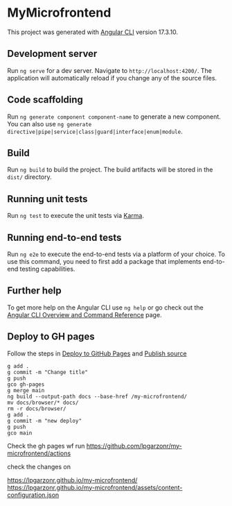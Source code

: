 # MyMicrofrontend

This project was generated with [Angular CLI](https://github.com/angular/angular-cli) version 17.3.10.

## Development server

Run `ng serve` for a dev server. Navigate to `http://localhost:4200/`. The application will automatically reload if you change any of the source files.

## Code scaffolding

Run `ng generate component component-name` to generate a new component. You can also use `ng generate directive|pipe|service|class|guard|interface|enum|module`.

## Build

Run `ng build` to build the project. The build artifacts will be stored in the `dist/` directory.

## Running unit tests

Run `ng test` to execute the unit tests via [Karma](https://karma-runner.github.io).

## Running end-to-end tests

Run `ng e2e` to execute the end-to-end tests via a platform of your choice. To use this command, you need to first add a package that implements end-to-end testing capabilities.

## Further help

To get more help on the Angular CLI use `ng help` or go check out the [Angular CLI Overview and Command Reference](https://angular.io/cli) page.

## Deploy to GH pages

Follow the steps in [Deploy to GitHub Pages](https://v17.angular.io/guide/deployment#deploy-to-github-pages)
and [Publish source](https://docs.github.com/en/pages/getting-started-with-github-pages/configuring-a-publishing-source-for-your-github-pages-site#choosing-a-publishing-source)

```shell
g add .
g commit -m "Change title"
g push
gco gh-pages
g merge main
ng build --output-path docs --base-href /my-microfrontend/
mv docs/browser/* docs/
rm -r docs/browser/
g add .
g commit -m "new deploy"
g push
gco main
```
Check the gh pages wf run
https://github.com/lpgarzonr/my-microfrontend/actions

check the changes on
 
https://lpgarzonr.github.io/my-microfrontend/
https://lpgarzonr.github.io/my-microfrontend/assets/content-configuration.json
